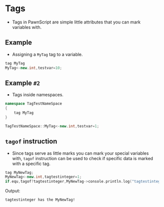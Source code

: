 # Tags

- Tags in PawnScript are simple little attributes that you can mark variables with.

## Example

- Assigning a `MyTag` tag to a variable.

```cpp
tag MyTag
MyTag<-new.int,testvar=10;
```

## Example `#2`

- Tags inside namespaces.

```cpp
namespace TagTestNameSpace
{
	tag MyTag
}

TagTestNameSpace::MyTag<-new.int,testvar=1;
```

## `tagof` instruction

- Since tags serve as little marks you can mark your special variables with, `tagof` instruction can be used to check if specific data is marked with a specific tag.

```cpp
tag MyNewTag;
MyNewTag<-new.int,tagtestinteger=1;
if.equ,tagof?tagtestinteger,MyNewTag->console.println.log("tagtestinteger has the MyNewTag!");
```

Output:

```
tagtestinteger has the MyNewTag!
```
